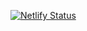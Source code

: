 [![Netlify Status](https://api.netlify.com/api/v1/badges/f014ed92-a490-471d-8083-c4dc507548c1/deploy-status)](https://app.netlify.com/sites/koyako/deploys)

